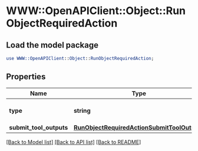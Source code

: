 # WWW::OpenAPIClient::Object::RunObjectRequiredAction

## Load the model package
```perl
use WWW::OpenAPIClient::Object::RunObjectRequiredAction;
```

## Properties
Name | Type | Description | Notes
------------ | ------------- | ------------- | -------------
**type** | **string** | For now, this is always &#x60;submit_tool_outputs&#x60;. | 
**submit_tool_outputs** | [**RunObjectRequiredActionSubmitToolOutputs**](RunObjectRequiredActionSubmitToolOutputs.md) |  | 

[[Back to Model list]](../README.md#documentation-for-models) [[Back to API list]](../README.md#documentation-for-api-endpoints) [[Back to README]](../README.md)



